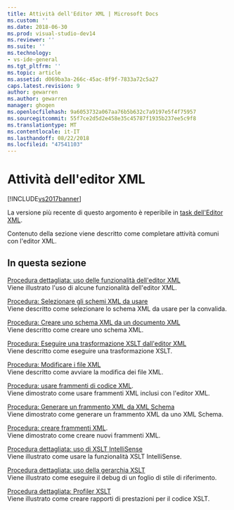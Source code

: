 ```yaml
---
title: Attività dell'Editor XML | Microsoft Docs
ms.custom: ''
ms.date: 2018-06-30
ms.prod: visual-studio-dev14
ms.reviewer: ''
ms.suite: ''
ms.technology:
- vs-ide-general
ms.tgt_pltfrm: ''
ms.topic: article
ms.assetid: d069ba3a-266c-45ac-8f9f-7833a72c5a27
caps.latest.revision: 9
author: gewarren
ms.author: gewarren
manager: ghogen
ms.openlocfilehash: 9a6053732a067aa76b5b632c7a9197e5f4f75957
ms.sourcegitcommit: 55f7ce2d5d2e458e35c45787f1935b237ee5c9f8
ms.translationtype: MT
ms.contentlocale: it-IT
ms.lasthandoff: 08/22/2018
ms.locfileid: "47541103"
---
```

# <a name="xml-editor-tasks"></a>Attività dell'editor XML
[!INCLUDE[vs2017banner](../includes/vs2017banner.md)]

La versione più recente di questo argomento è reperibile in [task dell'Editor XML](https://docs.microsoft.com/visualstudio/xml-tools/xml-editor-tasks).  
  
  
Contenuto della sezione viene descritto come completare attività comuni con l'editor XML.  
  
## <a name="in-this-section"></a>In questa sezione  
 [Procedura dettagliata: uso delle funzionalità dell'editor XML](../xml-tools/walkthrough-using-xml-editor-features.md)  
 Viene illustrato l'uso di alcune funzionalità dell'editor XML.  
  
 [Procedura: Selezionare gli schemi XML da usare](../xml-tools/how-to-select-the-xml-schemas-to-use.md)  
 Viene descritto come selezionare lo schema XML da usare per la convalida.  
  
 [Procedura: Creare uno schema XML da un documento XML](../xml-tools/how-to-create-an-xml-schema-from-an-xml-document.md)  
 Viene descritto come creare uno schema XML.  
  
 [Procedura: Eseguire una trasformazione XSLT dall'editor XML](../xml-tools/how-to-execute-an-xslt-transformation-from-the-xml-editor.md)  
 Viene descritto come eseguire una trasformazione XSLT.  
  
 [Procedura: Modificare i file XML](../xml-tools/how-to-edit-xml-files.md)  
 Viene descritto come avviare la modifica dei file XML.  
  
 [Procedura: usare frammenti di codice XML](../xml-tools/how-to-use-xml-snippets.md).  
 Viene dimostrato come usare frammenti XML inclusi con l'editor XML.  
  
 [Procedura: Generare un frammento XML da XML Schema](../xml-tools/how-to-generate-an-xml-snippet-from-an-xml-schema.md)  
 Viene dimostrato come generare un frammento XML da uno XML Schema.  
  
 [Procedura: creare frammenti XML](../xml-tools/how-to-create-xml-snippets.md).  
 Viene dimostrato come creare nuovi frammenti XML.  
  
 [Procedura dettagliata: uso di XSLT IntelliSense](../xml-tools/walkthrough-using-xslt-intellisense.md)  
 Viene illustrato come usare la funzionalità XSLT IntelliSense.  
  
 [Procedura dettagliata: uso della gerarchia XSLT](../xml-tools/walkthrough-using-xslt-hierarchy.md)  
 Viene illustrato come eseguire il debug di un foglio di stile di riferimento.  
  
 [Procedura dettagliata: Profiler XSLT](../xml-tools/walkthrough-xslt-profiler.md)  
 Viene illustrato come creare rapporti di prestazioni per il codice XSLT.



